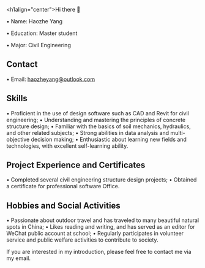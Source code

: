 <h1align="center">Hi there 👋</h1>

• Name: Haozhe Yang

• Education: Master student

• Major: Civil Engineering

## Contact

• Email: haozheyang@outlook.com

## Skills

• Proficient in the use of design software such as CAD and Revit for civil engineering;
• Understanding and mastering the principles of concrete structure design;
• Familiar with the basics of soil mechanics, hydraulics, and other related subjects;
• Strong abilities in data analysis and multi-objective decision making;
• Enthusiastic about learning new fields and technologies, with excellent self-learning ability.

## Project Experience and Certificates

• Completed several civil engineering structure design projects;
• Obtained a certificate for professional software Office.

## Hobbies and Social Activities

• Passionate about outdoor travel and has traveled to many beautiful natural spots in China;
• Likes reading and writing, and has served as an editor for WeChat public account at school;
• Regularly participates in volunteer service and public welfare activities to contribute to society.

If you are interested in my introduction, please feel free to contact me via my email.
